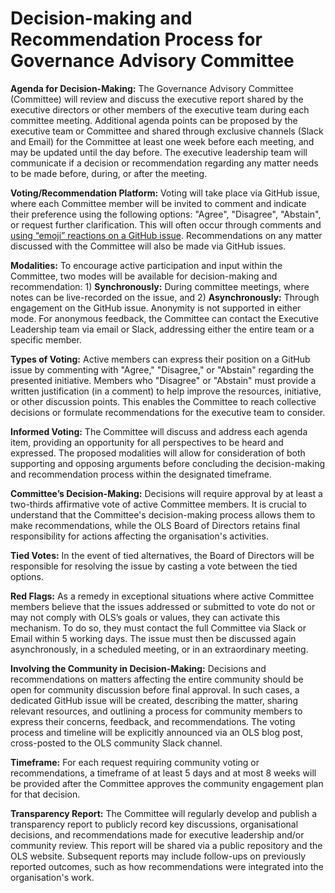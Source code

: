 # Decision-making and Recommendation Process for Governance Advisory Committee

**Agenda for Decision-Making:** The Governance Advisory Committee (Committee) will review and discuss the executive report shared by the executive directors or other members of the executive team during each committee meeting. Additional agenda points can be proposed by the executive team or Committee and shared through exclusive channels (Slack and Email) for the Committee at least one week before each meeting, and may be updated until the day before. The executive leadership team will communicate if a decision or recommendation regarding any matter needs to be made before, during, or after the meeting.

**Voting/Recommendation Platform:** Voting will take place via GitHub issue, where each Committee member will be invited to comment and indicate their preference using the following options: "Agree", "Disagree", "Abstain", or request further clarification. This will often occur through comments and [using “emoji” reactions on a GitHub issue](https://github.blog/news-insights/product-news/add-reactions-to-pull-requests-issues-and-comments/). Recommendations on any matter discussed with the Committee will also be made via GitHub issues.

**Modalities:** To encourage active participation and input within the Committee, two modes will be available for decision-making and recommendation: 1) **Synchronously:** During committee meetings, where notes can be live-recorded on the issue, and 2) **Asynchronously:** Through engagement on the GitHub issue.
Anonymity is not supported in either mode. For anonymous feedback, the Committee can contact the Executive Leadership team via email or Slack, addressing either the entire team or a specific member.

**Types of Voting:** Active members can express their position on a GitHub issue by commenting with "Agree," "Disagree," or "Abstain" regarding the presented initiative. Members who "Disagree" or "Abstain" must provide a written justification (in a comment) to help improve the resources, initiative, or other discussion points. This enables the Committee to reach collective decisions or formulate recommendations for the executive team to consider.

**Informed Voting:** The Committee will discuss and address each agenda item, providing an opportunity for all perspectives to be heard and expressed. The proposed modalities will allow for consideration of both supporting and opposing arguments before concluding the decision-making and recommendation process within the designated timeframe.

**Committee’s Decision-Making:** Decisions will require approval by at least a two-thirds affirmative vote of active Committee members. It is crucial to understand that the Committee's decision-making process allows them to make recommendations, while the OLS Board of Directors retains final responsibility for actions affecting the organisation's activities.

**Tied Votes:** In the event of tied alternatives, the Board of Directors will be responsible for resolving the issue by casting a vote between the tied options.

**Red Flags:** As a remedy in exceptional situations where active Committee members believe that the issues addressed or submitted to vote do not or may not comply with OLS’s goals or values, they can activate this mechanism. To do so, they must contact the full Committee via Slack or Email within 5 working days. The issue must then be discussed again asynchronously, in a scheduled meeting, or in an extraordinary meeting.

**Involving the Community in Decision-Making:** Decisions and recommendations on matters affecting the entire community should be open for community discussion before final approval. In such cases, a dedicated GitHub issue will be created, describing the matter, sharing relevant resources, and outlining a process for community members to express their concerns, feedback, and recommendations. The voting process and timeline will be explicitly announced via an OLS blog post, cross-posted to the OLS community Slack channel.

**Timeframe:** For each request requiring community voting or recommendations, a timeframe of at least 5 days and at most 8 weeks will be provided after the Committee approves the community engagement plan for that decision.

**Transparency Report:** The Committee will regularly develop and publish a transparency report to publicly record key discussions, organisational decisions, and recommendations made for executive leadership and/or community review. This report will be shared via a public repository and the OLS website. Subsequent reports may include follow-ups on previously reported outcomes, such as how recommendations were integrated into the organisation's work.
